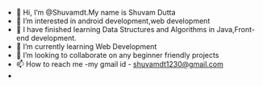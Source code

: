 - 👋 Hi, I’m @Shuvamdt.My name is Shuvam Dutta
- 👀 I’m interested in android development,web development
- 🌱 I have finished learning Data Structures and Algorithms in Java,Front-end development.
- 🌱 I’m currently learning Web Development
- 💞️ I’m looking to collaborate on any beginner friendly projects
- 📫 How to reach me -my gmail id - shuvamdt1230@gmail.com
-
<!---
Shuvamdt/Shuvamdt is a ✨ special ✨ repository because its `README.md` (this file) appears on your GitHub profile.
You can click the Preview link to take a look at your changes.
--->
